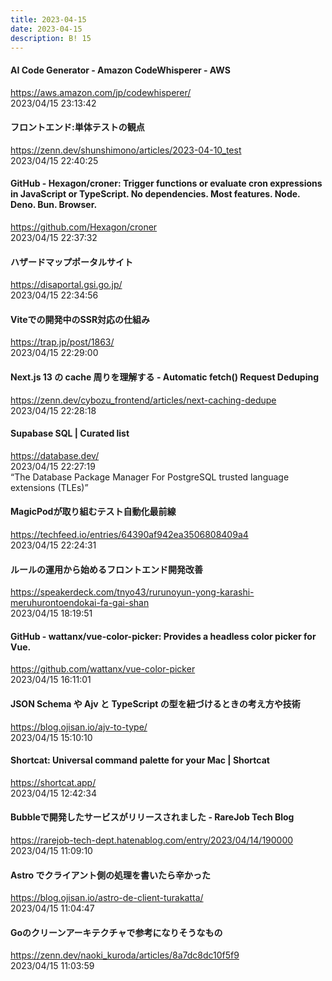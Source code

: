 ```yaml
---
title: 2023-04-15
date: 2023-04-15
description: B! 15
---
```


#### AI Code Generator - Amazon CodeWhisperer - AWS
https://aws.amazon.com/jp/codewhisperer/<br>
2023/04/15 23:13:42<br>


#### フロントエンド:単体テストの観点
https://zenn.dev/shunshimono/articles/2023-04-10_test<br>
2023/04/15 22:40:25<br>


#### GitHub - Hexagon/croner: Trigger functions or evaluate cron expressions in JavaScript or TypeScript. No dependencies. Most features. Node. Deno. Bun. Browser.
https://github.com/Hexagon/croner<br>
2023/04/15 22:37:32<br>


#### ハザードマップポータルサイト
https://disaportal.gsi.go.jp/<br>
2023/04/15 22:34:56<br>


#### Viteでの開発中のSSR対応の仕組み
https://trap.jp/post/1863/<br>
2023/04/15 22:29:00<br>


#### Next.js 13 の cache 周りを理解する - Automatic fetch() Request Deduping
https://zenn.dev/cybozu_frontend/articles/next-caching-dedupe<br>
2023/04/15 22:28:18<br>


#### Supabase SQL | Curated list
https://database.dev/<br>
2023/04/15 22:27:19<br>
“The Database Package Manager For PostgreSQL trusted language extensions (TLEs)”


#### MagicPodが取り組むテスト自動化最前線
https://techfeed.io/entries/64390af942ea3506808409a4<br>
2023/04/15 22:24:31<br>


#### ルールの運用から始めるフロントエンド開発改善
https://speakerdeck.com/tnyo43/rurunoyun-yong-karashi-meruhurontoendokai-fa-gai-shan<br>
2023/04/15 18:19:51<br>


#### GitHub - wattanx/vue-color-picker: Provides a headless color picker for Vue.
https://github.com/wattanx/vue-color-picker<br>
2023/04/15 16:11:01<br>


#### JSON Schema や Ajv と TypeScript の型を紐づけるときの考え方や技術
https://blog.ojisan.io/ajv-to-type/<br>
2023/04/15 15:10:10<br>


#### Shortcat: Universal command palette for your Mac | Shortcat
https://shortcat.app/<br>
2023/04/15 12:42:34<br>


#### Bubbleで開発したサービスがリリースされました - RareJob Tech Blog
https://rarejob-tech-dept.hatenablog.com/entry/2023/04/14/190000<br>
2023/04/15 11:09:10<br>


#### Astro でクライアント側の処理を書いたら辛かった
https://blog.ojisan.io/astro-de-client-turakatta/<br>
2023/04/15 11:04:47<br>


#### Goのクリーンアーキテクチャで参考になりそうなもの
https://zenn.dev/naoki_kuroda/articles/8a7dc8dc10f5f9<br>
2023/04/15 11:03:59<br>


